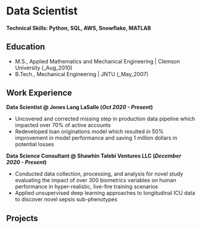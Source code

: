 # Data Scientist

#### Technical Skills: Python, SQL, AWS, Snowflake, MATLAB

## Education			       		
- M.S., Applied Mathematics and Mechanical Engineering	|  Clemson University (_Aug_2010) 			        		
- B.Tech., Mechanical Engineering | JNTU (_May_2007)

## Work Experience
**Data Scientist @ Jones Lang LaSalle (_Oct 2020 - Present_)**
- Uncovered and corrected missing step in production data pipeline which impacted over 70% of active accounts
- Redeveloped loan originations model which resulted in 50% improvement in model performance and saving 1 million dollars in potential losses

**Data Science Consultant @ Shawhin Talebi Ventures LLC (_December 2020 - Present_)**
- Conducted data collection, processing, and analysis for novel study evaluating the impact of over 300 biometrics variables on human performance in hyper-realistic, live-fire training scenarios
- Applied unsupervised deep learning approaches to longitudinal ICU data to discover novel sepsis sub-phenotypes

## Projects
